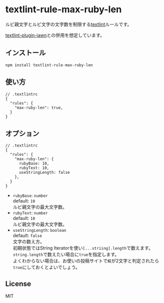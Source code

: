 # textlint-rule-max-ruby-len

ルビ親文字とルビ文字の文字数を制限する[textlint](https://github.com/textlint/textlint)ルールです。

[textlint-plugin-jawn](https://github.com/matori/jawn-fs)との併用を想定しています。

## インストール

```
npm install textlint-rule-max-ruby-len
```

## 使い方

```json5
// .textlintrc
{
  "rules": {
    "max-ruby-len": true,
  }
}
```

## オプション

```json5
// .textlintrc
{
  "rules": {
    "max-ruby-len": {
      rubyBase: 10,
      rubyText: 10,
      useStringLength: false
    },
  }
}
```

- `rubyBase`: `number`  
  default: `10`  
  ルビ親文字の最大文字数。
- `rubyText`: `number`  
  default: `10`  
  ルビ親文字の最大文字数。
- `useStringLength`: `boolean`  
  default: `false`  
  文字の数え方。  
  初期状態ではString Iteratorを使い`[...striing].length`で数えます。  
  `string.length`で数えたい場合に`true`を指定します。  
  よくわからない場合は、お使いの投稿サイトで`𩸽`が2文字と判定されたら`true`にしておくとよいでしょう。

## License

MIT
